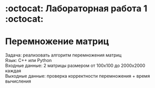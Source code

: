 # :octocat: Лабораторная работа 1 :octocat:
# Перемножение матриц
Задача: реализовать алгоритм перемножения матриц<br/>
Язык: C++ или Python<br/>
Входные данные: 2 матрицы размером от 100х100 до 2000х2000 каждая<br/>
Выходные данные: проверка корректности перемножения + время вычисления<br/>
